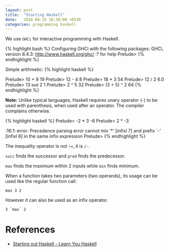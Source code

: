 ```yaml
---
layout: post
title:  "Starting Haskell"
date:   2018-08-15 16:30:00 +0530
categories: programming haskell
---
```

We use `GHCi` for interactive programming with Haskell.

{% highlight bash %}
Configuring GHCi with the following packages:
GHCi, version 8.4.3: http://www.haskell.org/ghc/  :? for help
Prelude>
{% endhighlight %}

Simple arithmetic:
{% highlight haskell %}

Prelude> 10 + 9
19
Prelude> 12 - 4
8
Prelude> 18 * 3
54
Prelude> 12 / 2
6.0
Prelude> 13 `mod` 2
1
Prelude> 2 ^ 5
32
Prelude> (3 + 5) ^ 2
64
{% endhighlight %}

**Note:** Unlike typical languages, Haskell requires unary operator (-) to be used with parenthesis, when used after an operator. The compiler complains otherwise.

{% highlight haskell %}
Prelude> -2 * 3
-6
Prelude> 2 * -3

<interactive>:16:1: error:
    Precedence parsing error
        cannot mix ‘*’ [infixl 7] and prefix `-' [infixl 6] in the same infix expression
Prelude>
{% endhighlight %}

The inequality operator is not `!=`, it is `/-`.

`succ` finds the successor and `pred` finds the predecessor.

`max` finds the maximum within 2 inputs while `min` finds minimum.

When a function takes two parameters (two operands), its usage can be used like the regular function call:

```
max 3 2
```

However it can also be used as an infix operator.

```
3 `max` 2
```

# References

* [Starting out Haskell - Learn You Haskell][starting-out-haskell]

[starting-out-haskell]: http://learnyouahaskell.com/starting-out
